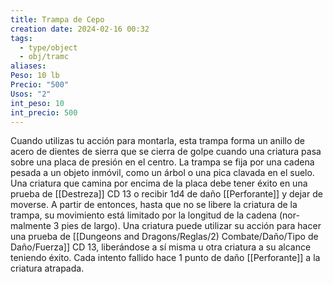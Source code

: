 ```yaml
---
title: Trampa de Cepo
creation date: 2024-02-16 00:32
tags:
  - type/object
  - obj/tramc
aliases: 
Peso: 10 lb
Precio: "500"
Usos: "2"
int_peso: 10
int_precio: 500
---
```

Cuando utilizas tu acción para montarla, esta trampa forma un anillo de acero de dientes de sierra que se cierra de golpe cuando una criatura pasa sobre una placa de presión en el centro. 
La trampa se fija por una cadena pesada a un objeto inmóvil, como un árbol o una pica clavada en el suelo. 
Una criatura que camina por encima de la placa debe tener éxito en una prueba de [[Destreza]] CD 13 o recibir 1d4 de daño [[Perforante]] y dejar de moverse. A partir de entonces, hasta que no se libere la criatura de la trampa, su movimiento está limitado por la longitud de la cadena (nor-
malmente 3 pies de largo). Una criatura puede utilizar su acción para hacer una prueba de [[Dungeons and Dragons/Reglas/2) Combate/Daño/Tipo de Daño/Fuerza]] CD 13, liberándose a sí misma u otra criatura a su alcance teniendo éxito. 
Cada intento fallido hace 1 punto de daño [[Perforante]] a la criatura atrapada.
